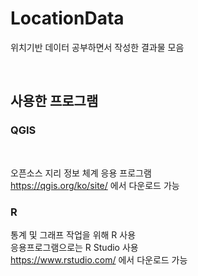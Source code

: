 # LocationData

위치기반 데이터 공부하면서 작성한 결과물 모음

</br>

## 사용한 프로그램

### QGIS
</br>

오픈소스 지리 정보 체계 응용 프로그램  
https://qgis.org/ko/site/ 에서 다운로드 가능  

### R
통계 및 그래프 작업을 위해 R 사용  
응용프로그램으로는 R Studio 사용  
https://www.rstudio.com/ 에서 다운로드 가능  
